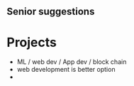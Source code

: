 ## Senior suggestions

# Projects 
*  ML / web dev / App dev / block chain
* web development is better option
* 

